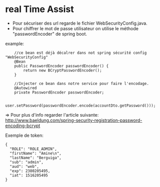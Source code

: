 # real Time Assist

- Pour sécuriser des url regarde le fichier WebSecurityConfig.java.
- Pour chiffrer le mot de passe utilisateur on utilise le méthode "passwordEncoder" de spring boot. 

example:
```
    //ce bean est déjà décalrer dans not spring sécurité config "WebSecurityConfig" 
	@Bean
	public PasswordEncoder passwordEncoder() {
	    return new BCryptPasswordEncoder();
	}
	
	//Injecter ce bean dans notre service pour faire l'encodage.
	@Autowired
	private PasswordEncoder passwordEncoder;

	user.setPassword(passwordEncoder.encode(accountDto.getPassword()));

```
	
=> Pour plus d'info regarder l'article suivante: http://www.baeldung.com/spring-security-registration-password-encoding-bcrypt


Exemple de token:
```
{
  "ROLE": "ROLE_ADMIN",
  "firstName": "Amine\n",
  "lastName": "Berguiga",
  "sub": "admin",
  "aud": "web",
  "exp": 2380205495,
  "iat": 1516205495
}
```
